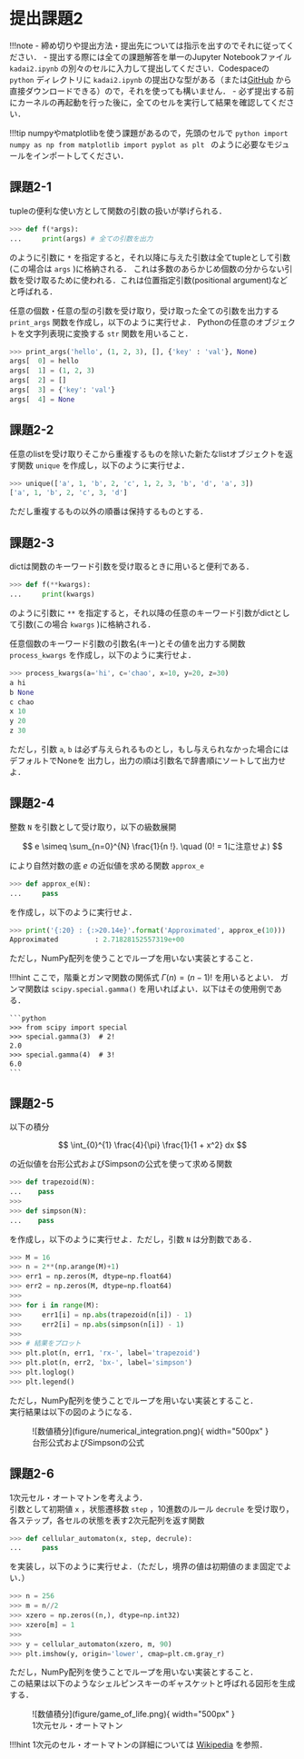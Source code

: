 # 提出課題2

!!!note
    - 締め切りや提出方法・提出先については指示を出すのでそれに従ってください．
    - 提出する際には全ての課題解答を単一のJupyter Notebookファイル `kadai2.ipynb` の別々のセルに入力して提出してください．Codespaceの `python` ディレクトリに `kadai2.ipynb` の提出ひな型がある（または[GitHub](https://github.com/chibutsu-utokyo/debian/blob/main/python/kadai2.ipynb) から直接ダウンロードできる）ので，それを使っても構いません．
    - 必ず提出する前にカーネルの再起動を行った後に，全てのセルを実行して結果を確認してください．

!!!tip
    numpyやmatplotlibを使う課題があるので，先頭のセルで
    ```python
    import numpy as np
    from matplotlib import pyplot as plt
    ```
    のように必要なモジュールをインポートしてください．

## 課題2-1
tupleの便利な使い方として関数の引数の扱いが挙げられる．
```python
>>> def f(*args):
...     print(args) # 全ての引数を出力
```
のように引数に ```*``` を指定すると，それ以降に与えた引数は全てtupleとして引数(この場合は ```args``` )に格納される．
これは多数のあらかじめ個数の分からない引数を受け取るために使われる．これは位置指定引数(positional argument)などと呼ばれる．

任意の個数・任意の型の引数を受け取り，受け取った全ての引数を出力する ```print_args``` 関数を作成し，以下のように実行せよ．
Pythonの任意のオブジェクトを文字列表現に変換する ```str``` 関数を用いること．
```python
>>> print_args('hello', (1, 2, 3), [], {'key' : 'val'}, None)
args[  0] = hello
args[  1] = (1, 2, 3)
args[  2] = []
args[  3] = {'key': 'val'}
args[  4] = None
```

## 課題2-2
任意のlistを受け取りそこから重複するものを除いた新たなlistオブジェクトを返す関数 ```unique``` を作成し，以下のように実行せよ．
```python
>>> unique(['a', 1, 'b', 2, 'c', 1, 2, 3, 'b', 'd', 'a', 3])
['a', 1, 'b', 2, 'c', 3, 'd']
```
ただし重複するもの以外の順番は保持するものとする．

## 課題2-3
dictは関数のキーワード引数を受け取るときに用いると便利である．
```python
>>> def f(**kwargs):
...     print(kwargs)
```
のように引数に ```**``` を指定すると，それ以降の任意のキーワード引数がdictとして引数(この場合 ```kwargs``` )に格納される．

任意個数のキーワード引数の引数名(キー)とその値を出力する関数 ```process_kwargs``` を作成し，以下のように実行せよ．
```python
>>> process_kwargs(a='hi', c='chao', x=10, y=20, z=30)
a hi
b None
c chao
x 10
y 20
z 30
```
ただし，引数 ```a```, ```b``` は必ず与えられるものとし，もし与えられなかった場合にはデフォルトでNoneを
出力し，出力の順は引数名で辞書順にソートして出力せよ．

## 課題2-4
整数 ``N`` を引数として受け取り，以下の級数展開

$$
e \simeq \sum_{n=0}^{N} \frac{1}{n !}. \quad (0! = 1に注意せよ)
$$

により自然対数の底 $e$ の近似値を求める関数 ```approx_e```

```python
>>> def approx_e(N):
...     pass
```

を作成し，以下のように実行せよ．

```python
>>> print('{:20} : {:>20.14e}'.format('Approximated', approx_e(10)))
Approximated         : 2.71828152557319e+00
```

ただし，NumPy配列を使うことでループを用いない実装とすること．

!!!hint
    ここで，階乗とガンマ関数の関係式 $\Gamma(n) = (n-1)!$ を用いるとよい．
    ガンマ関数は ``scipy.special.gamma()`` を用いればよい．以下はその使用例である．

    ```python
    >>> from scipy import special
    >>> special.gamma(3)  # 2!
    2.0
    >>> special.gamma(4)  # 3!
    6.0
    ```

## 課題2-5
以下の積分

$$
\int_{0}^{1} \frac{4}{\pi} \frac{1}{1 + x^2} dx
$$

の近似値を台形公式およびSimpsonの公式を使って求める関数

```python
>>> def trapezoid(N):
...    pass
>>>
>>> def simpson(N):
...    pass
```

を作成し，以下のように実行せよ．ただし，引数 ```N``` は分割数である．

```python
>>> M = 16
>>> n = 2**(np.arange(M)+1)
>>> err1 = np.zeros(M, dtype=np.float64)
>>> err2 = np.zeros(M, dtype=np.float64)
>>> 
>>> for i in range(M):
>>>     err1[i] = np.abs(trapezoid(n[i]) - 1)
>>>     err2[i] = np.abs(simpson(n[i]) - 1)
>>> 
>>> # 結果をプロット
>>> plt.plot(n, err1, 'rx-', label='trapezoid')
>>> plt.plot(n, err2, 'bx-', label='simpson')
>>> plt.loglog()
>>> plt.legend()
```

ただし，NumPy配列を使うことでループを用いない実装とすること．  
実行結果は以下の図のようになる．

<figure markdown="span">
![数値積分](figure/numerical_integration.png){ width="500px" }
<figcaption>台形公式およびSimpsonの公式</figcaption>
</figure>

## 課題2-6
1次元セル・オートマトンを考えよう．  
引数として初期値 ``x`` ，状態遷移数 ``step`` ，10進数のルール ``decrule`` を受け取り，
各ステップ，各セルの状態を表す2次元配列を返す関数

```python
>>> def cellular_automaton(x, step, decrule):
...     pass
```

を実装し，以下のように実行せよ．（ただし，境界の値は初期値のまま固定でよい．）

```python
>>> n = 256
>>> m = n//2
>>> xzero = np.zeros((n,), dtype=np.int32)
>>> xzero[m] = 1
>>> 
>>> y = cellular_automaton(xzero, m, 90)
>>> plt.imshow(y, origin='lower', cmap=plt.cm.gray_r)
```

ただし，NumPy配列を使うことでループを用いない実装とすること．  
この結果は以下のようなシェルピンスキーのギャスケットと呼ばれる図形を生成する．

<figure markdown="span">
![数値積分](figure/game_of_life.png){ width="500px" }
<figcaption>1次元セル・オートマトン</figcaption>
</figure>

!!!hint
    1次元のセル・オートマトンの詳細については [Wikipedia](https://ja.wikipedia.org/wiki/%E3%82%BB%E3%83%AB%E3%83%BB%E3%82%AA%E3%83%BC%E3%83%88%E3%83%9E%E3%83%88%E3%83%B3#1%E6%AC%A1%E5%85%83%E3%82%BB%E3%83%AB%E3%83%BB%E3%82%AA%E3%83%BC%E3%83%88%E3%83%9E%E3%83%88%E3%83%B3>) を参照．

